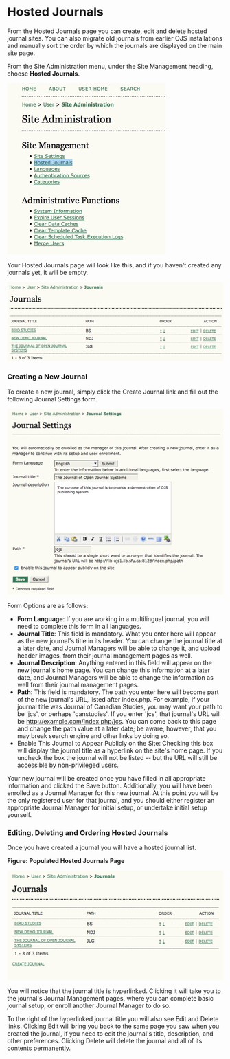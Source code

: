 # Hosted Journals

From the Hosted Journals page you can create, edit and delete hosted journal sites. You can also migrate old journals from earlier OJS installations and manually sort the order by which the journals are displayed on the main site page.

From the Site Administration menu, under the Site Management heading, choose **Hosted Journals**.





  
![Hosted Journals](images/chapter4/hosted_journals.png)




Your Hosted Journals page will look like this, and if you haven't created any journals yet, it will be empty.





![Hosted Journals Page](images/chapter4/sa_hosted_journals.png)


### Creating a New Journal



To create a new journal, simply click the Create Journal link and fill out the following Journal Settings form.




![Creating a Journal](images/chapter4/sa_journal_settings.png)


Form Options are as follows:

* **Form Language**: If you are working in a multilingual journal, you will need to complete this form in all languages.  
* **Journal Title**: This field is mandatory. What you enter here will appear as the new journal's title in its header. You can change the journal title at a later date, and Journal Managers will be able to change it, and upload header images, from their journal management pages as well.  
* **Journal Description**: Anything entered in this field will appear on the new journal's home page. You can change this information at a later date, and Journal Managers will be able to change the information as well from their journal management pages.  
* **Path**: This field is mandatory. The path you enter here will become part of the new journal's URL, listed after index.php. For example, if your journal title was Journal of Canadian Studies, you may want your path to be 'jcs', or perhaps 'canstudies'. If you enter 'jcs', that journal's URL will be http://example.com/index.php/jcs. You can come back to this page and change the path value at a later date; be aware, however, that you may break search engine and other links by doing so.  
* Enable This Journal to Appear Publicly on the Site: Checking this box will display the journal title as a hyperlink on the site's home page. If you uncheck the box the journal will not be listed -- but the URL will still be accessible by non-privileged users.

Your new journal will be created once you have filled in all appropriate information and clicked the Save button. Additionally, you will have been enrolled as a Journal Manager for this new journal. At this point you will be the only registered user for that journal, and you should either register an appropriate Journal Manager for initial setup, or undertake initial setup yourself.


### Editing, Deleting and Ordering Hosted Journals


Once you have created a journal you will have a hosted journal list.

**Figure: Populated Hosted Journals Page**  




![Journal List](images/chapter4/journal_list.png)


You will notice that the journal title is hyperlinked. Clicking it will take you to the journal's Journal Management pages, where you can complete basic journal setup, or enroll another Journal Manager to do so.

To the right of the hyperlinked journal title you will also see Edit and Delete links. Clicking Edit will bring you back to the same page you saw when you created the journal, if you need to edit the journal's title, description, and other preferences. Clicking Delete will delete the journal and all of its contents permanently.

